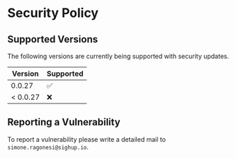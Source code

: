 # Security Policy

## Supported Versions

The following versions are currently being supported with security updates.

| Version | Supported          |
| ------- | ------------------ |
| 0.0.27   | :white_check_mark: |
| < 0.0.27   | :x:                |

## Reporting a Vulnerability

To report a vulnerability please write a detailed mail to `simone.ragonesi@sighup.io`.  
